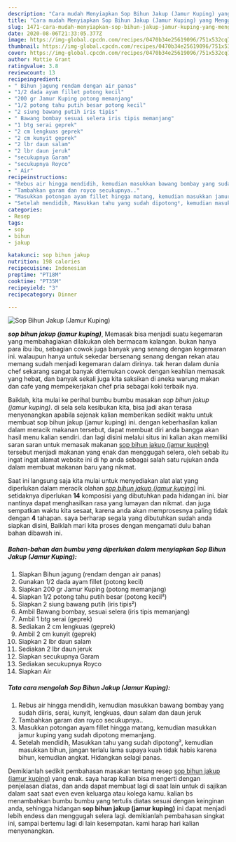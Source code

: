 ```yaml
---
description: "Cara mudah Menyiapkan Sop Bihun Jakup (Jamur Kuping) yang Menggugah Selera"
title: "Cara mudah Menyiapkan Sop Bihun Jakup (Jamur Kuping) yang Menggugah Selera"
slug: 1471-cara-mudah-menyiapkan-sop-bihun-jakup-jamur-kuping-yang-menggugah-selera
date: 2020-08-06T21:33:05.377Z
image: https://img-global.cpcdn.com/recipes/0470b34e25619096/751x532cq70/sop-bihun-jakup-jamur-kuping-foto-resep-utama.jpg
thumbnail: https://img-global.cpcdn.com/recipes/0470b34e25619096/751x532cq70/sop-bihun-jakup-jamur-kuping-foto-resep-utama.jpg
cover: https://img-global.cpcdn.com/recipes/0470b34e25619096/751x532cq70/sop-bihun-jakup-jamur-kuping-foto-resep-utama.jpg
author: Mattie Grant
ratingvalue: 3.8
reviewcount: 13
recipeingredient:
- " Bihun jagung rendam dengan air panas"
- "1/2 dada ayam fillet potong kecil"
- "200 gr Jamur Kuping potong memanjang"
- "1/2 potong tahu putih besar potong kecil"
- "2 siung bawang putih iris tipis"
- " Bawang bombay sesuai selera iris tipis memanjang"
- "1 btg serai geprek"
- "2 cm lengkuas geprek"
- "2 cm kunyit geprek"
- "2 lbr daun salam"
- "2 lbr daun jeruk"
- "secukupnya Garam"
- "secukupnya Royco"
- " Air"
recipeinstructions:
- "Rebus air hingga mendidih, kemudian masukkan bawang bombay yang sudah diiris, serai, kunyit, lengkuas, daun salam dan daun jeruk"
- "Tambahkan garam dan royco secukupnya.."
- "Masukkan potongan ayam fillet hingga matang, kemudian masukkan jamur kuping yang sudah dipotong memanjang."
- "Setelah mendidih, Masukkan tahu yang sudah dipotong², kemudian masukkan bihun, jangan terlalu lama supaya kuah tidak habis karena bihun, kemudian angkat. Hidangkan selagi panas."
categories:
- Resep
tags:
- sop
- bihun
- jakup

katakunci: sop bihun jakup 
nutrition: 198 calories
recipecuisine: Indonesian
preptime: "PT18M"
cooktime: "PT35M"
recipeyield: "3"
recipecategory: Dinner

---
```



![Sop Bihun Jakup (Jamur Kuping)](https://img-global.cpcdn.com/recipes/0470b34e25619096/751x532cq70/sop-bihun-jakup-jamur-kuping-foto-resep-utama.jpg)

<b><i>sop bihun jakup (jamur kuping)</i></b>, Memasak bisa menjadi suatu kegemaran yang membahagiakan dilakukan oleh bermacam kalangan. bukan hanya para ibu ibu, sebagian cowok juga banyak yang senang dengan kegemaran ini. walaupun hanya untuk sekedar bersenang senang dengan rekan atau memang sudah menjadi kegemaran dalam dirinya. tak heran dalam dunia chef sekarang sangat banyak ditemukan cowok dengan keahlian memasak yang hebat, dan banyak sekali juga kita saksikan di aneka warung makan dan cafe yang mempekerjakan chef pria sebagai koki terbaik nya.



Baiklah, kita mulai ke perihal bumbu bumbu masakan <i>sop bihun jakup (jamur kuping)</i>. di sela sela kesibukan kita, bisa jadi akan terasa menyenangkan apabila sejenak kalian memberikan sedikit waktu untuk membuat sop bihun jakup (jamur kuping) ini. dengan keberhasilan kalian dalam meracik makanan tersebut, dapat membuat diri anda bangga akan hasil menu kalian sendiri. dan lagi disini melalui situs ini kalian akan memiliki saran saran untuk memasak makanan <u>sop bihun jakup (jamur kuping)</u> tersebut menjadi makanan yang enak dan menggugah selera, oleh sebab itu ingat ingat alamat website ini di hp anda sebagai salah satu rujukan anda dalam membuat makanan baru yang nikmat.


Saat ini langsung saja kita mulai untuk menyediakan alat alat yang diperlukan dalam meracik olahan <u><i>sop bihun jakup (jamur kuping)</i></u> ini. setidaknya diperlukan <b>14</b> komposisi yang dibutuhkan pada hidangan ini. biar nantinya dapat menghasilkan rasa yang lumayan dan nikmat. dan juga sempatkan waktu kita sesaat, karena anda akan memprosesnya paling tidak dengan <b>4</b> tahapan. saya berharap segala yang dibutuhkan sudah anda siapkan disini, Baiklah mari kita proses dengan mengamati dulu bahan bahan dibawah ini.

<!--inarticleads1-->

##### Bahan-bahan dan bumbu yang diperlukan dalam menyiapkan Sop Bihun Jakup (Jamur Kuping):

1. Siapkan  Bihun jagung (rendam dengan air panas)
1. Gunakan 1/2 dada ayam fillet (potong kecil)
1. Siapkan 200 gr Jamur Kuping (potong memanjang)
1. Siapkan 1/2 potong tahu putih besar (potong kecil²)
1. Siapkan 2 siung bawang putih (iris tipis²)
1. Ambil  Bawang bombay, sesuai selera (iris tipis memanjang)
1. Ambil 1 btg serai (geprek)
1. Sediakan 2 cm lengkuas (geprek)
1. Ambil 2 cm kunyit (geprek)
1. Siapkan 2 lbr daun salam
1. Sediakan 2 lbr daun jeruk
1. Siapkan secukupnya Garam
1. Sediakan secukupnya Royco
1. Siapkan  Air




<!--inarticleads2-->

##### Tata cara mengolah Sop Bihun Jakup (Jamur Kuping):

1. Rebus air hingga mendidih, kemudian masukkan bawang bombay yang sudah diiris, serai, kunyit, lengkuas, daun salam dan daun jeruk
1. Tambahkan garam dan royco secukupnya..
1. Masukkan potongan ayam fillet hingga matang, kemudian masukkan jamur kuping yang sudah dipotong memanjang.
1. Setelah mendidih, Masukkan tahu yang sudah dipotong², kemudian masukkan bihun, jangan terlalu lama supaya kuah tidak habis karena bihun, kemudian angkat. Hidangkan selagi panas.




Demikianlah sedikit pembahasan masakan tentang resep <u>sop bihun jakup (jamur kuping)</u> yang enak. saya harap kalian bisa mengerti dengan penjelasan diatas, dan anda dapat membuat lagi di saat lain untuk di sajikan dalam saat saat even even keluarga atau kolega kamu. kalian bs menambahkan bumbu bumbu yang tertulis diatas sesuai dengan keinginan anda, sehingga hidangan <b>sop bihun jakup (jamur kuping)</b> ini dapat menjadi lebih endess dan menggugah selera lagi. demikianlah pembahasan singkat ini, sampai bertemu lagi di lain kesempatan. kami harap hari kalian menyenangkan.
